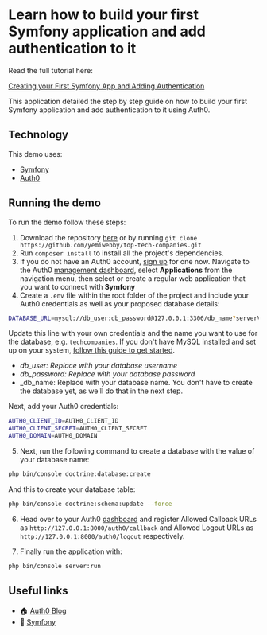# Learn how to build your first Symfony application and add authentication to it

Read the full tutorial here:

[Creating your First Symfony App and Adding Authentication](https://auth0.com/blog/creating-your-first-symfony-app-and-adding-authentication/)

This application detailed the step by step guide on how to build your first Symfony application and add authentication to it using Auth0.

## Technology

This demo uses:

- [Symfony](https://symfony.com/)
- [Auth0](https://auth0.com/)

## Running the demo

To run the demo follow these steps:

1. Download the repository [here](https://github.com/yemiwebby/top-tech-companies/archive/master.zip) or by running `git clone https://github.com/yemiwebby/top-tech-companies.git`
2. Run `composer install` to install all the project's dependencies.
3. If you do not have an Auth0 account, [sign up](https://auth0.com/signup) for one now. Navigate to the Auth0 [management dashboard](https://manage.auth0.com/), select **Applications** from the navigation menu, then select or create a regular web application that you want to connect with **Symfony**
4. Create a `.env` file within the root folder of the project and include your Auth0 credentials as well as your proposed database details:

```bash
DATABASE_URL=mysql://db_user:db_password@127.0.0.1:3306/db_name?serverVersion=5.7
```

Update this line with your own credentials and the name you want to use for the database, e.g. `techcompanies`. If you don't have MySQL installed and set up on your system, [follow this guide to get started](https://dev.mysql.com/doc/mysql-getting-started/en/).

- _db_user: Replace with your database username_
- _db_password: Replace with your database password_
- \_db_name: Replace with your database name. You don't have to create the database yet, as we'll do that in the next step.

Next, add your Auth0 credentials:

```bash
AUTH0_CLIENT_ID=AUTH0_CLIENT_ID
AUTH0_CLIENT_SECRET=AUTH0_CLIENT_SECRET
AUTH0_DOMAIN=AUTH0_DOMAIN
```

5. Next, run the following command to create a database with the value of your database name:

```bash
php bin/console doctrine:database:create
```

And this to create your database table:

```bash
php bin/console doctrine:schema:update --force
```

6. Head over to your Auth0 [dashboard](https://manage.auth0.com/#/applications/) and register Allowed Callback URLs as `http://127.0.0.1:8000/auth0/callback` and Allowed Logout URLs as `http://127.0.0.1:8000/auth0/logout` respectively.

7) Finally run the application with:

```bash
php bin/console server:run
```

## Useful links

- 🏠 [Auth0 Blog](https://auth0.com/blog)
- 🚀 [Symfony](https://symfony.com/)
